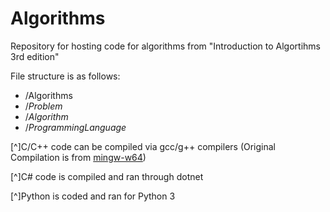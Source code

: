 # Algorithms

Repository for hosting code for algorithms from "Introduction to Algortihms 3rd edition"

File structure is as follows:
  - /Algorithms 
  - /*Problem* 
  - /*Algorithm* 
  - /*ProgrammingLanguage*
  
[^]C/C++ code can be compiled via gcc/g++ compilers (Original Compilation is from [mingw-w64](http://mingw-w64.org/doku.php))

[^]C# code is compiled and ran through dotnet

[^]Python is coded and ran for Python 3
